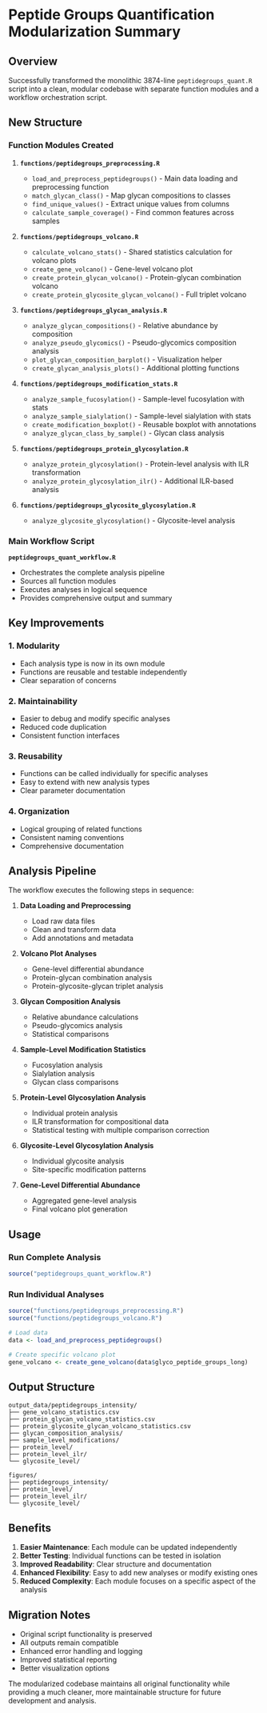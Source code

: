 # Peptide Groups Quantification Modularization Summary

## Overview

Successfully transformed the monolithic 3874-line `peptidegroups_quant.R` script into a clean, modular codebase with separate function modules and a workflow orchestration script.

## New Structure

### Function Modules Created

1. **`functions/peptidegroups_preprocessing.R`**
   - `load_and_preprocess_peptidegroups()` - Main data loading and preprocessing function
   - `match_glycan_class()` - Map glycan compositions to classes
   - `find_unique_values()` - Extract unique values from columns
   - `calculate_sample_coverage()` - Find common features across samples

2. **`functions/peptidegroups_volcano.R`**
   - `calculate_volcano_stats()` - Shared statistics calculation for volcano plots
   - `create_gene_volcano()` - Gene-level volcano plot
   - `create_protein_glycan_volcano()` - Protein-glycan combination volcano
   - `create_protein_glycosite_glycan_volcano()` - Full triplet volcano

3. **`functions/peptidegroups_glycan_analysis.R`**
   - `analyze_glycan_compositions()` - Relative abundance by composition
   - `analyze_pseudo_glycomics()` - Pseudo-glycomics composition analysis
   - `plot_glycan_composition_barplot()` - Visualization helper
   - `create_glycan_analysis_plots()` - Additional plotting functions

4. **`functions/peptidegroups_modification_stats.R`**
   - `analyze_sample_fucosylation()` - Sample-level fucosylation with stats
   - `analyze_sample_sialylation()` - Sample-level sialylation with stats
   - `create_modification_boxplot()` - Reusable boxplot with annotations
   - `analyze_glycan_class_by_sample()` - Glycan class analysis

5. **`functions/peptidegroups_protein_glycosylation.R`**
   - `analyze_protein_glycosylation()` - Protein-level analysis with ILR transformation
   - `analyze_protein_glycosylation_ilr()` - Additional ILR-based analysis

6. **`functions/peptidegroups_glycosite_glycosylation.R`**
   - `analyze_glycosite_glycosylation()` - Glycosite-level analysis

### Main Workflow Script

**`peptidegroups_quant_workflow.R`**
- Orchestrates the complete analysis pipeline
- Sources all function modules
- Executes analyses in logical sequence
- Provides comprehensive output and summary

## Key Improvements

### 1. **Modularity**
- Each analysis type is now in its own module
- Functions are reusable and testable independently
- Clear separation of concerns

### 2. **Maintainability**
- Easier to debug and modify specific analyses
- Reduced code duplication
- Consistent function interfaces

### 3. **Reusability**
- Functions can be called individually for specific analyses
- Easy to extend with new analysis types
- Clear parameter documentation

### 4. **Organization**
- Logical grouping of related functions
- Consistent naming conventions
- Comprehensive documentation

## Analysis Pipeline

The workflow executes the following steps in sequence:

1. **Data Loading and Preprocessing**
   - Load raw data files
   - Clean and transform data
   - Add annotations and metadata

2. **Volcano Plot Analyses**
   - Gene-level differential abundance
   - Protein-glycan combination analysis
   - Protein-glycosite-glycan triplet analysis

3. **Glycan Composition Analysis**
   - Relative abundance calculations
   - Pseudo-glycomics analysis
   - Statistical comparisons

4. **Sample-Level Modification Statistics**
   - Fucosylation analysis
   - Sialylation analysis
   - Glycan class comparisons

5. **Protein-Level Glycosylation Analysis**
   - Individual protein analysis
   - ILR transformation for compositional data
   - Statistical testing with multiple comparison correction

6. **Glycosite-Level Glycosylation Analysis**
   - Individual glycosite analysis
   - Site-specific modification patterns

7. **Gene-Level Differential Abundance**
   - Aggregated gene-level analysis
   - Final volcano plot generation

## Usage

### Run Complete Analysis
```r
source("peptidegroups_quant_workflow.R")
```

### Run Individual Analyses
```r
source("functions/peptidegroups_preprocessing.R")
source("functions/peptidegroups_volcano.R")

# Load data
data <- load_and_preprocess_peptidegroups()

# Create specific volcano plot
gene_volcano <- create_gene_volcano(data$glyco_peptide_groups_long)
```

## Output Structure

```
output_data/peptidegroups_intensity/
├── gene_volcano_statistics.csv
├── protein_glycan_volcano_statistics.csv
├── protein_glycosite_glycan_volcano_statistics.csv
├── glycan_composition_analysis/
├── sample_level_modifications/
├── protein_level/
├── protein_level_ilr/
└── glycosite_level/

figures/
├── peptidegroups_intensity/
├── protein_level/
├── protein_level_ilr/
└── glycosite_level/
```

## Benefits

1. **Easier Maintenance**: Each module can be updated independently
2. **Better Testing**: Individual functions can be tested in isolation
3. **Improved Readability**: Clear structure and documentation
4. **Enhanced Flexibility**: Easy to add new analyses or modify existing ones
5. **Reduced Complexity**: Each module focuses on a specific aspect of the analysis

## Migration Notes

- Original script functionality is preserved
- All outputs remain compatible
- Enhanced error handling and logging
- Improved statistical reporting
- Better visualization options

The modularized codebase maintains all original functionality while providing a much cleaner, more maintainable structure for future development and analysis.
